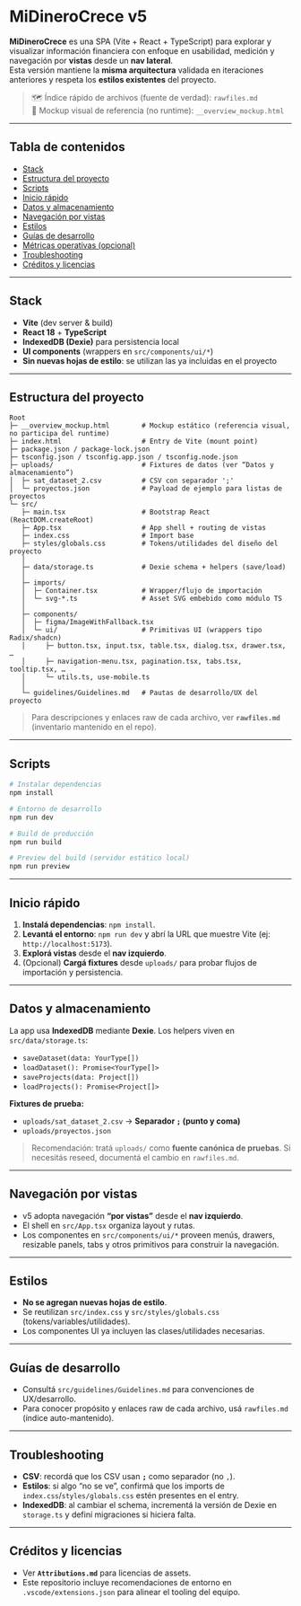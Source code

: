 # MiDineroCrece v5

**MiDineroCrece** es una SPA (Vite + React + TypeScript) para explorar y visualizar información financiera con enfoque en usabilidad, medición y navegación por **vistas** desde un **nav lateral**.  
Esta versión mantiene la **misma arquitectura** validada en iteraciones anteriores y respeta los **estilos existentes** del proyecto.

> 🗺️ Índice rápido de archivos (fuente de verdad): `rawfiles.md`  
> 📐 Mockup visual de referencia (no runtime): `__overview_mockup.html`

---

## Tabla de contenidos

- [Stack](#stack)
- [Estructura del proyecto](#estructura-del-proyecto)
- [Scripts](#scripts)
- [Inicio rápido](#inicio-rápido)
- [Datos y almacenamiento](#datos-y-almacenamiento)
- [Navegación por vistas](#navegación-por-vistas)
- [Estilos](#estilos)
- [Guías de desarrollo](#guías-de-desarrollo)
- [Métricas operativas (opcional)](#métricas-operativas-opcional)
- [Troubleshooting](#troubleshooting)
- [Créditos y licencias](#créditos-y-licencias)

---

## Stack

- **Vite** (dev server & build)
- **React 18** + **TypeScript**
- **IndexedDB (Dexie)** para persistencia local
- **UI components** (wrappers en `src/components/ui/*`)
- **Sin nuevas hojas de estilo**: se utilizan las ya incluidas en el proyecto

---

## Estructura del proyecto

```
Root
├─ __overview_mockup.html        # Mockup estático (referencia visual, no participa del runtime)
├─ index.html                    # Entry de Vite (mount point)
├─ package.json / package-lock.json
├─ tsconfig.json / tsconfig.app.json / tsconfig.node.json
├─ uploads/                      # Fixtures de datos (ver “Datos y almacenamiento”)
│  ├─ sat_dataset_2.csv          # CSV con separador ';'
│  └─ proyectos.json             # Payload de ejemplo para listas de proyectos
└─ src/
   ├─ main.tsx                   # Bootstrap React (ReactDOM.createRoot)
   ├─ App.tsx                    # App shell + routing de vistas
   ├─ index.css                  # Import base
   ├─ styles/globals.css         # Tokens/utilidades del diseño del proyecto
   │
   ├─ data/storage.ts            # Dexie schema + helpers (save/load)
   │
   ├─ imports/
   │  ├─ Container.tsx           # Wrapper/flujo de importación
   │  └─ svg-*.ts                # Asset SVG embebido como módulo TS
   │
   ├─ components/
   │  ├─ figma/ImageWithFallback.tsx
   │  └─ ui/                     # Primitivas UI (wrappers tipo Radix/shadcn)
   │     ├─ button.tsx, input.tsx, table.tsx, dialog.tsx, drawer.tsx, …
   │     ├─ navigation-menu.tsx, pagination.tsx, tabs.tsx, tooltip.tsx, …
   │     └─ utils.ts, use-mobile.ts
   │
   └─ guidelines/Guidelines.md   # Pautas de desarrollo/UX del proyecto
```

> Para descripciones y enlaces raw de cada archivo, ver **`rawfiles.md`** (inventario mantenido en el repo).

---

## Scripts

```bash
# Instalar dependencias
npm install

# Entorno de desarrollo
npm run dev

# Build de producción
npm run build

# Preview del build (servidor estático local)
npm run preview
```

---

## Inicio rápido

1. **Instalá dependencias**: `npm install`.  
2. **Levantá el entorno**: `npm run dev` y abrí la URL que muestre Vite (ej: `http://localhost:5173`).  
3. **Explorá vistas** desde el **nav izquierdo**.  
4. (Opcional) **Cargá fixtures** desde `uploads/` para probar flujos de importación y persistencia.

---

## Datos y almacenamiento

La app usa **IndexedDB** mediante **Dexie**. Los helpers viven en `src/data/storage.ts`:

- `saveDataset(data: YourType[])`
- `loadDataset(): Promise<YourType[]>`
- `saveProjects(data: Project[])`
- `loadProjects(): Promise<Project[]>`

**Fixtures de prueba:**

- `uploads/sat_dataset_2.csv` → **Separador `;` (punto y coma)**  
- `uploads/proyectos.json`

> Recomendación: tratá `uploads/` como **fuente canónica de pruebas**. Si necesitás reseed, documentá el cambio en `rawfiles.md`.

---

## Navegación por vistas

- v5 adopta navegación **“por vistas”** desde el **nav izquierdo**.  
- El shell en `src/App.tsx` organiza layout y rutas.  
- Los componentes en `src/components/ui/*` proveen menús, drawers, resizable panels, tabs y otros primitivos para construir la navegación.

---

## Estilos

- **No se agregan nuevas hojas de estilo**.  
- Se reutilizan `src/index.css` y `src/styles/globals.css` (tokens/variables/utilidades).  
- Los componentes UI ya incluyen las clases/utilidades necesarias.

---

## Guías de desarrollo

- Consultá `src/guidelines/Guidelines.md` para convenciones de UX/desarrollo.  
- Para conocer propósito y enlaces raw de cada archivo, usá `rawfiles.md` (índice auto-mantenido).

---

## Troubleshooting

- **CSV**: recordá que los CSV usan **`;`** como separador (no `,`).  
- **Estilos**: si algo “no se ve”, confirmá que los imports de `index.css`/`styles/globals.css` estén presentes en el entry.  
- **IndexedDB**: al cambiar el schema, incrementá la versión de Dexie en `storage.ts` y definí migraciones si hiciera falta.

---

## Créditos y licencias

- Ver **`Attributions.md`** para licencias de assets.  
- Este repositorio incluye recomendaciones de entorno en `.vscode/extensions.json` para alinear el tooling del equipo.